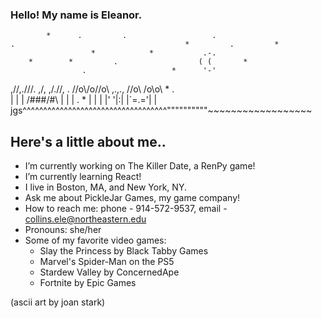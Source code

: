 ### Hello! My name is Eleanor.

            *      .         .                   .
    .                                      *         .         *
                      *            *           .-.
        *        *         .                  ( (       * 
                    .                   *      '-'
  ,\//,.\//\/.         ,\/,   ,\/.//,                       .
  //o\\/o//o\\ ,.,.,   //o\   /o\\o\\         *     .      
    |   |  |  /###/#\    |     |  |      .                 *
    |   |  |  |' '|:|    |`=.='|  |                      
jgs^^^^^^^^^^^^^^^^^^^^^^^^^^^^^^^^^^^""""""""""~~~~~~~~~~~~~~~~~~


## Here's a little about me..
- I’m currently working on The Killer Date, a RenPy game!
- I’m currently learning React!
- I live in Boston, MA, and New York, NY.
- Ask me about PickleJar Games, my game company!
- How to reach me: phone - 914-572-9537, email - collins.ele@northeastern.edu
- Pronouns: she/her
- Some of my favorite video games:
    - Slay the Princess by Black Tabby Games
    - Marvel's Spider-Man on the PS5
    - Stardew Valley by ConcernedApe
    - Fortnite by Epic Games


(ascii art by joan stark)

